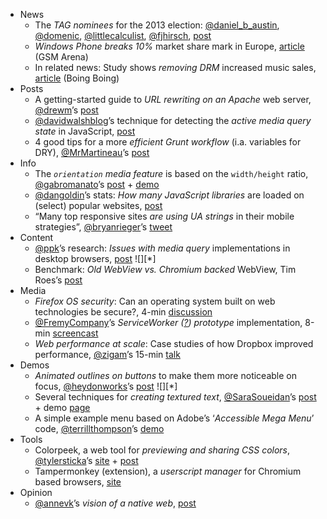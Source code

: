  - News
   - The *TAG nominees* for the 2013 election: [@daniel_b_austin](), [@domenic](), [@littlecalculist](), [@fjhirsch](), [post](http://www.w3.org/2013/12/02-tag-nominations)
   - *Windows Phone breaks 10%* market share mark in Europe, [article](http://www.gsmarena.com/kantar_worldpanel_wp_breaks_10_market_share_in_europe-news-7298.php) (GSM Arena)
   - In related news: Study shows *removing DRM* increased music sales, [article](http://boingboing.net/2013/12/01/study-shows-removing-drm-incre.html) (Boing Boing)
 - Posts
   - A getting-started guide to *URL rewriting on an Apache* web server, [@drewm]()’s [post](http://24ways.org/2013/url-rewriting-for-the-fearful/)
   - [@davidwalshblog]()’s technique for detecting the *active media query state* in JavaScript, [post](http://davidwalsh.name/device-state-detection-css-media-queries-javascript)
   - 4 good tips for a more *efficient Grunt workflow* (i.a. variables for DRY), [@MrMartineau]()’s [post](http://martineau.tv/blog/2013/12/more-efficient-grunt-workflows/)
 - Info
   - The *`orientation` media feature* is based on the `width/height` ratio, [@gabromanato]()’s [post](http://gabrieleromanato.name/css-media-queries-how-orientation-works/) + [demo](http://jsfiddle.net/simevidas/FsR9F/)
   - [@dangoldin]()’s stats: *How many JavaScript libraries* are loaded on (select) popular websites, [post](http://dangoldin.com/2013/12/01/drowning-in-javascript/)
   - “Many top responsive sites *are using UA strings* in their mobile strategies”, [@bryanrieger]()’s [tweet](https://twitter.com/bryanrieger/status/407134485772128257)
 - Content
   - [@ppk]()’s research: *Issues with media query* implementations in desktop browsers, [post](http://www.quirksmode.org/blog/archives/2013/12/desktop_media_q.html) ![][*]
   - Benchmark: *Old WebView vs. Chromium backed* WebView, Tim Roes’s [post](https://www.timroes.de/2013/11/23/old-webview-vs-chromium-webview/)
 - Media
   - *Firefox OS security*: Can an operating system built on web technologies be secure?, 4-min [discussion](https://hacks.mozilla.org/2013/11/firefox-os-security-part-2-user-experience-and-security-updates/)
   - [@FremyCompany]()’s *ServiceWorker ([?](https://github.com/slightlyoff/ServiceWorker)) prototype* implementation, 8-min [screencast](http://youtu.be/wgEoUFljpss)
   - *Web performance at scale*: Case studies of how Dropbox improved performance, [@zigam]()’s 15-min [talk](http://youtu.be/3VvPiJ2TzXs)
 - Demos
   - *Animated outlines on buttons* to make them more noticeable on focus, [@heydonworks]()’s [post](http://www.heydonworks.com/article/shrinking-button-outlines) ![][*]
   - Several techniques for *creating textured text*, [@SaraSoueidan]()’s [post](http://tympanus.net/codrops/2013/12/02/techniques-for-creating-textured-text/) + demo [page](http://tympanus.net/Tutorials/TexturedText/)
   - A simple example menu based on Adobe’s ‘*Accessible Mega Menu*’ code, [@terrillthompson]()’s [demo](http://terrillthompson.com/tests/menus/accessible-mega-menu/test.html)
 - Tools
   - Colorpeek, a web tool for *previewing and sharing CSS colors*, [@tylersticka]()’s [site](http://colorpeek.com/) + [post](http://css-tricks.com/colorpeek-simple-way-see-share-css-colors/)
   - Tampermonkey (extension), a *userscript manager* for Chromium based browsers, [site](http://tampermonkey.net/)
 - Opinion
   - [@annevk]()’s *vision of a native web*, [post](http://the-pastry-box-project.net/anne-van-kesteren/2013-december-2/)

